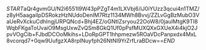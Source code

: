 $START$aQr4gvmGU/N2i6551I9W43pPZgT4m1LXVbj6/iJ0iYUzz3qcui4n1TMZ/z8yH5aagaiIpDSRokzHzNUdoDenIM7Rtz1134MWh8Bvvj/ZZLvGgBzMubO3VaUeRvXckuCdhIngjURPQNcd+Bhj4EZ/oGNtIZsryou22OoW8/0jauIMtgK9TI8WqbFKgaToUvaiO9MsgUxwZvQSm8GkQ1Uf0pPsfMUXQXxGXUeX4i4kjO2JpvVOgCib+FJbdDCOoMkihs+LDoRpGPT1hhpmezw5ROaVDcPanpxdx4MxL8vcorqd7+0qw9UufgzXA8rpINuyfph26NtNI9YrZrfLraBDcw==$END$